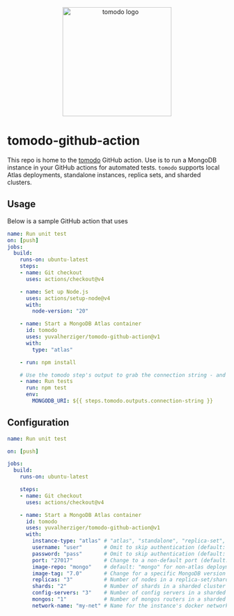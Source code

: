 <div align="center">
  <img height="250px" src="https://github.com/yuvalherziger/tomodo/raw/main/tomodo-nopg.png" alt="tomodo logo"></img>
</div>

# tomodo-github-action

This repo is home to the [tomodo](https://tomodo.dev) GitHub action.  Use is to run a MongoDB
instance in your GitHub actions for automated tests.  `tomodo` supports local Atlas deployments, standalone instances,
replica sets, and sharded clusters.

## Usage

Below is a sample GitHub action that uses

```yaml
name: Run unit test
on: [push]
jobs:
  build:
    runs-on: ubuntu-latest
    steps:
    - name: Git checkout
      uses: actions/checkout@v4

    - name: Set up Node.js
      uses: actions/setup-node@v4
      with:
        node-version: "20"

    - name: Start a MongoDB Atlas container
      id: tomodo
      uses: yuvalherziger/tomodo-github-action@v1
      with:
        type: "atlas"

    - run: npm install

    # Use the tomodo step's output to grab the connection string - and you're done!
    - name: Run tests
      run: npm test
      env:
        MONGODB_URI: ${{ steps.tomodo.outputs.connection-string }}
```

## Configuration

```yaml
name: Run unit test

on: [push]

jobs:
  build:
    runs-on: ubuntu-latest

    steps:
    - name: Git checkout
      uses: actions/checkout@v4

    - name: Start a MongoDB Atlas container
      id: tomodo
      uses: yuvalherziger/tomodo-github-action@v1
      with:
        instance-type: "atlas" # "atlas", "standalone", "replica-set", "sharded" (default: "atlas")
        username: "user"       # Omit to skip authentication (default: "")
        password: "pass"       # Omit to skip authentication (default: "")
        port: "27017"          # Change to a non-default port (default: "27017")
        image-repo: "mongo"    # default: "mongo" for non-atlas deployments, "mongodb/mongodb-atlas-local" for Atlas
        image-tag: "7.0"       # Change for a specific MongoDB version (default: "latest")
        replicas: "3"          # Number of nodes in a replica-set/shard (default: "3")
        shards: "2"            # Number of shards in a sharded cluster (default: "2")
        config-servers: "3"    # Number of config servers in a sharded cluster (default: "1")
        mongos: "1"            # Number of mongos routers in a sharded cluster (default: "1")
        network-name: "my-net" # Name for the instance's docker network (default: "mongo-network")
```
